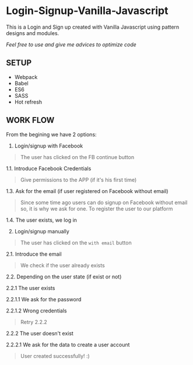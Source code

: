 # Login-Signup-Vanilla-Javascript
This is a Login and Sign up created with Vanilla Javascript using pattern designs and modules.

*Feel free to use and give me advices to optimize code*

## SETUP
- Webpack
- Babel
- ES6
- SASS
- Hot refresh

## WORK FLOW
From the begining we have 2 options:

1. Login/signup with Facebook
> The user has clicked on the FB continue button

1.1. Introduce Facebook Credentials
> Give permissions to the APP (if it's his first time)
  
1.3. Ask for the email (if user registered on Facebook without email)
> Since some time ago users can do signup on Facebook without email so,
> it is why we ask for one. To register the user to our platform
    
1.4. The user exists, we log in


2. Login/signup manually
> The user has clicked on the `with email` button

2.1. Introduce the email
> We check if the user already exists
  
2.2. Depending on the user state (if exist or not)

2.2.1 The user exists

2.2.1.1 We ask for the password

2.2.1.2 Wrong credentials
> Retry 2.2.2

2.2.2 The user doesn't exist

2.2.2.1 We ask for the data to create a user account
> User created successfully! :)
